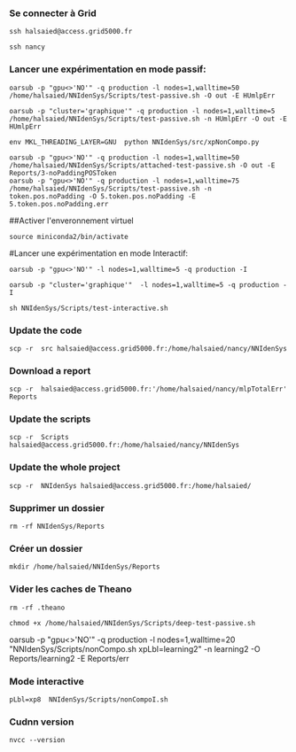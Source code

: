 ### Se connecter à Grid
```
ssh halsaied@access.grid5000.fr
```
```
ssh nancy
```
### Lancer une expérimentation en mode passif:
```
oarsub -p "gpu<>'NO'" -q production -l nodes=1,walltime=50 /home/halsaied/NNIdenSys/Scripts/test-passive.sh -O out -E HUmlpErr
```
```
oarsub -p "cluster='graphique'" -q production -l nodes=1,walltime=5 /home/halsaied/NNIdenSys/Scripts/test-passive.sh -n HUmlpErr -O out -E HUmlpErr
```
```
env MKL_THREADING_LAYER=GNU  python NNIdenSys/src/xpNonCompo.py
```
```
oarsub -p "gpu<>'NO'" -q production -l nodes=1,walltime=50 /home/halsaied/NNIdenSys/Scripts/attached-test-passive.sh -O out -E Reports/3-noPaddingPOSToken
oarsub -p "gpu<>'NO'" -q production -l nodes=1,walltime=75 /home/halsaied/NNIdenSys/Scripts/test-passive.sh -n token.pos.noPadding -O 5.token.pos.noPadding -E 5.token.pos.noPadding.err
```
##Activer l'enveronnement virtuel
```
source miniconda2/bin/activate
```
#Lancer une expérimentation en mode Interactif:
```
oarsub -p "gpu<>'NO'" -l nodes=1,walltime=5 -q production -I
```
```
oarsub -p "cluster='graphique'"  -l nodes=1,walltime=5 -q production -I
```
```
sh NNIdenSys/Scripts/test-interactive.sh
```
### Update the code
```
scp -r  src halsaied@access.grid5000.fr:/home/halsaied/nancy/NNIdenSys
```
### Download a report
```
scp -r  halsaied@access.grid5000.fr:'/home/halsaied/nancy/mlpTotalErr' Reports
```
### Update the scripts
```
scp -r  Scripts halsaied@access.grid5000.fr:/home/halsaied/nancy/NNIdenSys
```
### Update the whole project
```
scp -r  NNIdenSys halsaied@access.grid5000.fr:/home/halsaied/
```
### Supprimer un dossier
```
rm -rf NNIdenSys/Reports
```
### Créer un dossier
```
mkdir /home/halsaied/NNIdenSys/Reports
```
### Vider les caches de Theano
``` 
rm -rf .theano
```
```
chmod +x /home/halsaied/NNIdenSys/Scripts/deep-test-passive.sh
```


oarsub -p "gpu<>'NO'" -q production -l nodes=1,walltime=20 "NNIdenSys/Scripts/nonCompo.sh xpLbl=learning2" -n learning2 -O Reports/learning2 -E Reports/err

### Mode interactive
```
pLbl=xp8  NNIdenSys/Scripts/nonCompoI.sh
```

### Cudnn version
```
nvcc --version
```